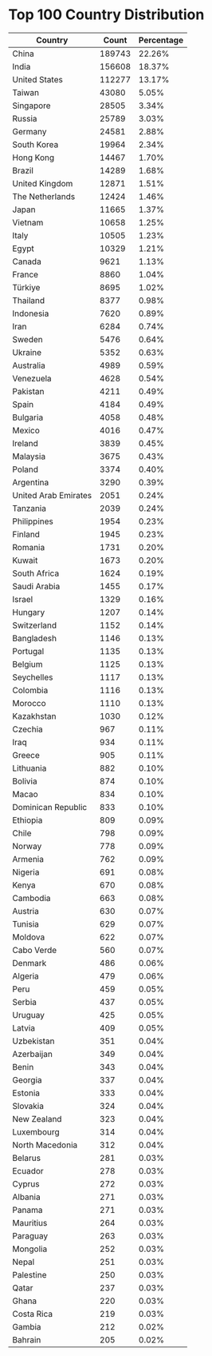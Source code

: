 # Top 100 Country Distribution
| Country | Count | Percentage |
|----|----|----|
| China | 189743 | 22.26% |
| India | 156608 | 18.37% |
| United States | 112277 | 13.17% |
| Taiwan | 43080 | 5.05% |
| Singapore | 28505 | 3.34% |
| Russia | 25789 | 3.03% |
| Germany | 24581 | 2.88% |
| South Korea | 19964 | 2.34% |
| Hong Kong | 14467 | 1.70% |
| Brazil | 14289 | 1.68% |
| United Kingdom | 12871 | 1.51% |
| The Netherlands | 12424 | 1.46% |
| Japan | 11665 | 1.37% |
| Vietnam | 10658 | 1.25% |
| Italy | 10505 | 1.23% |
| Egypt | 10329 | 1.21% |
| Canada | 9621 | 1.13% |
| France | 8860 | 1.04% |
| Türkiye | 8695 | 1.02% |
| Thailand | 8377 | 0.98% |
| Indonesia | 7620 | 0.89% |
| Iran | 6284 | 0.74% |
| Sweden | 5476 | 0.64% |
| Ukraine | 5352 | 0.63% |
| Australia | 4989 | 0.59% |
| Venezuela | 4628 | 0.54% |
| Pakistan | 4211 | 0.49% |
| Spain | 4184 | 0.49% |
| Bulgaria | 4058 | 0.48% |
| Mexico | 4016 | 0.47% |
| Ireland | 3839 | 0.45% |
| Malaysia | 3675 | 0.43% |
| Poland | 3374 | 0.40% |
| Argentina | 3290 | 0.39% |
| United Arab Emirates | 2051 | 0.24% |
| Tanzania | 2039 | 0.24% |
| Philippines | 1954 | 0.23% |
| Finland | 1945 | 0.23% |
| Romania | 1731 | 0.20% |
| Kuwait | 1673 | 0.20% |
| South Africa | 1624 | 0.19% |
| Saudi Arabia | 1455 | 0.17% |
| Israel | 1329 | 0.16% |
| Hungary | 1207 | 0.14% |
| Switzerland | 1152 | 0.14% |
| Bangladesh | 1146 | 0.13% |
| Portugal | 1135 | 0.13% |
| Belgium | 1125 | 0.13% |
| Seychelles | 1117 | 0.13% |
| Colombia | 1116 | 0.13% |
| Morocco | 1110 | 0.13% |
| Kazakhstan | 1030 | 0.12% |
| Czechia | 967 | 0.11% |
| Iraq | 934 | 0.11% |
| Greece | 905 | 0.11% |
| Lithuania | 882 | 0.10% |
| Bolivia | 874 | 0.10% |
| Macao | 834 | 0.10% |
| Dominican Republic | 833 | 0.10% |
| Ethiopia | 809 | 0.09% |
| Chile | 798 | 0.09% |
| Norway | 778 | 0.09% |
| Armenia | 762 | 0.09% |
| Nigeria | 691 | 0.08% |
| Kenya | 670 | 0.08% |
| Cambodia | 663 | 0.08% |
| Austria | 630 | 0.07% |
| Tunisia | 629 | 0.07% |
| Moldova | 622 | 0.07% |
| Cabo Verde | 560 | 0.07% |
| Denmark | 486 | 0.06% |
| Algeria | 479 | 0.06% |
| Peru | 459 | 0.05% |
| Serbia | 437 | 0.05% |
| Uruguay | 425 | 0.05% |
| Latvia | 409 | 0.05% |
| Uzbekistan | 351 | 0.04% |
| Azerbaijan | 349 | 0.04% |
| Benin | 343 | 0.04% |
| Georgia | 337 | 0.04% |
| Estonia | 333 | 0.04% |
| Slovakia | 324 | 0.04% |
| New Zealand | 323 | 0.04% |
| Luxembourg | 314 | 0.04% |
| North Macedonia | 312 | 0.04% |
| Belarus | 281 | 0.03% |
| Ecuador | 278 | 0.03% |
| Cyprus | 272 | 0.03% |
| Albania | 271 | 0.03% |
| Panama | 271 | 0.03% |
| Mauritius | 264 | 0.03% |
| Paraguay | 263 | 0.03% |
| Mongolia | 252 | 0.03% |
| Nepal | 251 | 0.03% |
| Palestine | 250 | 0.03% |
| Qatar | 237 | 0.03% |
| Ghana | 220 | 0.03% |
| Costa Rica | 219 | 0.03% |
| Gambia | 212 | 0.02% |
| Bahrain | 205 | 0.02% |
